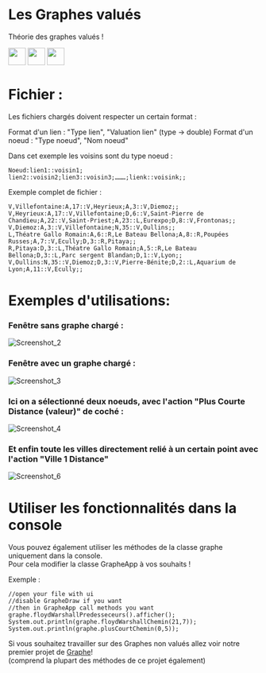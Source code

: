 # Les Graphes valués
Théorie des graphes valués !

<img src="https://forthebadge.com/images/badges/made-with-java.svg" height = "35" />
<img src="https://forthebadge.com/images/badges/contains-17-coffee-cups.svg" height="35" />
<img src="https://forthebadge.com/images/badges/powered-by-coffee.svg" height="35" />

# Fichier :
Les fichiers chargés doivent respecter un certain format :

Format d'un lien : "Type lien", "Valuation lien" (type -> double)
Format d'un noeud : "Type noeud", "Nom noeud"


Dans cet exemple les voisins sont du type noeud :
```
Noeud:lien1::voisin1; lien2::voisin2;lien3::voisin3;………;lienk::voisink;;
```

Exemple complet de fichier :

```
V,Villefontaine:A,17::V,Heyrieux;A,3::V,Diemoz;;
V,Heyrieux:A,17::V,Villefontaine;D,6::V,Saint-Pierre de Chandieu;A,22::V,Saint-Priest;A,23::L,Eurexpo;D,8::V,Frontonas;;
V,Diemoz:A,3::V,Villefontaine;N,35::V,Oullins;;
L,Théatre Gallo Romain:A,6::R,Le Bateau Bellona;A,8::R,Poupées Russes;A,7::V,Ecully;D,3::R,Pitaya;;
R,Pitaya:D,3::L,Théatre Gallo Romain;A,5::R,Le Bateau Bellona;D,3::L,Parc sergent Blandan;D,1::V,Lyon;;
V,Oullins:N,35::V,Diemoz;D,3::V,Pierre-Bénite;D,2::L,Aquarium de Lyon;A,11::V,Ecully;;
```


# Exemples d'utilisations: 


### Fenêtre sans graphe chargé : 
![Screenshot_2](https://user-images.githubusercontent.com/82316285/163261678-fcfccdd4-05c4-4653-a8ea-b05c9f56b56b.png)

  
  
### Fenêtre avec un graphe chargé :
 ![Screenshot_3](https://user-images.githubusercontent.com/82316285/163261685-5f5618d3-966f-40ed-a94c-af414df2d856.png)

  
  
### Ici on a sélectionné deux noeuds, avec l'action "Plus Courte Distance (valeur)" de coché :
![Screenshot_4](https://user-images.githubusercontent.com/82316285/163261694-f03035b7-b2a1-46c8-b723-1e2b30cac280.png)

  
  
### Et enfin toute les villes directement relié à un certain point avec l'action "Ville 1 Distance"
![Screenshot_6](https://user-images.githubusercontent.com/82316285/163261706-1c07b6db-2df2-4f1c-8d01-b0a1517cb6c6.png)


# Utiliser les fonctionnalités dans la console

Vous pouvez également utiliser les méthodes de la classe graphe uniquement dans la console.  
Pour cela modifier la classe GrapheApp à vos souhaits !

Exemple :
```
//open your file with ui 
//disable GrapheDraw if you want
//then in GrapheApp call methods you want
graphe.floydWarshallPredesseceurs().afficher();
System.out.println(graphe.floydWarshallChemin(21,7));
System.out.println(graphe.plusCourtChemin(0,5));
```

Si vous souhaitez travailler sur des Graphes non valués allez voir notre premier projet de [Graphe](https://github.com/icepick4/Graphe)!  
(comprend la plupart des méthodes de ce projet également)



